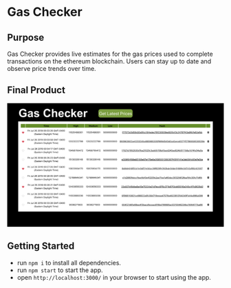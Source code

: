 # Gas Checker

## Purpose

Gas Checker provides live estimates for the gas prices used to complete transactions on the ethereum blockchain. Users can stay up to date and observe price trends over time.

## Final Product

![finalProduct](./src/img/GasChecker.png)


## Getting Started

- run `npm i` to install all dependencies.
- run `npm start` to start the app.
- open `http://localhost:3000/` in your browser to start using the app.

